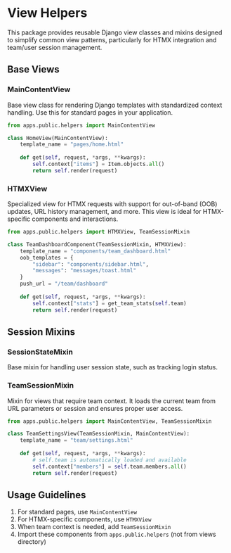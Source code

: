 # View Helpers

This package provides reusable Django view classes and mixins designed to simplify common view patterns, particularly for HTMX integration and team/user session management.

## Base Views

### MainContentView

Base view class for rendering Django templates with standardized context handling. Use this for standard pages in your application.

```python
from apps.public.helpers import MainContentView

class HomeView(MainContentView):
    template_name = "pages/home.html"
    
    def get(self, request, *args, **kwargs):
        self.context["items"] = Item.objects.all()
        return self.render(request)
```

### HTMXView

Specialized view for HTMX requests with support for out-of-band (OOB) updates, URL history management, and more. This view is ideal for HTMX-specific components and interactions.

```python
from apps.public.helpers import HTMXView, TeamSessionMixin

class TeamDashboardComponent(TeamSessionMixin, HTMXView):
    template_name = "components/team_dashboard.html"
    oob_templates = {
        "sidebar": "components/sidebar.html",
        "messages": "messages/toast.html"
    }
    push_url = "/team/dashboard"
    
    def get(self, request, *args, **kwargs):
        self.context["stats"] = get_team_stats(self.team)
        return self.render(request)
```

## Session Mixins

### SessionStateMixin

Base mixin for handling user session state, such as tracking login status.

### TeamSessionMixin

Mixin for views that require team context. It loads the current team from URL parameters or session and ensures proper user access.

```python
from apps.public.helpers import MainContentView, TeamSessionMixin

class TeamSettingsView(TeamSessionMixin, MainContentView):
    template_name = "team/settings.html"
    
    def get(self, request, *args, **kwargs):
        # self.team is automatically loaded and available
        self.context["members"] = self.team.members.all()
        return self.render(request)
```


## Usage Guidelines

1. For standard pages, use `MainContentView`
2. For HTMX-specific components, use `HTMXView`
3. When team context is needed, add `TeamSessionMixin`
4. Import these components from `apps.public.helpers` (not from views directory)
